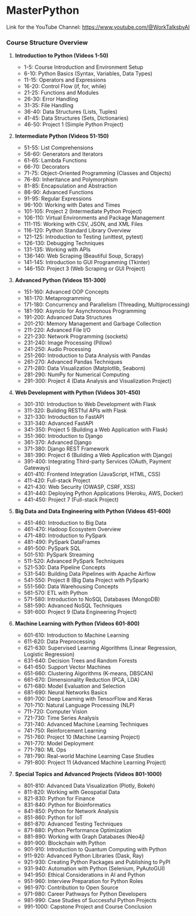 # MasterPython
Link for the YouTube Channel: https://www.youtube.com/@WorkTalksbyAI

### **Course Structure Overview**

1. **Introduction to Python (Videos 1-50)**
   - 1-5: Course Introduction and Environment Setup
   - 6-10: Python Basics (Syntax, Variables, Data Types)
   - 11-15: Operators and Expressions
   - 16-20: Control Flow (if, for, while)
   - 21-25: Functions and Modules
   - 26-30: Error Handling
   - 31-35: File Handling
   - 36-40: Data Structures (Lists, Tuples)
   - 41-45: Data Structures (Sets, Dictionaries)
   - 46-50: Project 1 (Simple Python Project)

2. **Intermediate Python (Videos 51-150)**
   - 51-55: List Comprehensions
   - 56-60: Generators and Iterators
   - 61-65: Lambda Functions
   - 66-70: Decorators
   - 71-75: Object-Oriented Programming (Classes and Objects)
   - 76-80: Inheritance and Polymorphism
   - 81-85: Encapsulation and Abstraction
   - 86-90: Advanced Functions
   - 91-95: Regular Expressions
   - 96-100: Working with Dates and Times
   - 101-105: Project 2 (Intermediate Python Project)
   - 106-110: Virtual Environments and Package Management
   - 111-115: Working with CSV, JSON, and XML Files
   - 116-120: Python Standard Library Overview
   - 121-125: Introduction to Testing (unittest, pytest)
   - 126-130: Debugging Techniques
   - 131-135: Working with APIs
   - 136-140: Web Scraping (Beautiful Soup, Scrapy)
   - 141-145: Introduction to GUI Programming (Tkinter)
   - 146-150: Project 3 (Web Scraping or GUI Project)

3. **Advanced Python (Videos 151-300)**
   - 151-160: Advanced OOP Concepts
   - 161-170: Metaprogramming
   - 171-180: Concurrency and Parallelism (Threading, Multiprocessing)
   - 181-190: Asyncio for Asynchronous Programming
   - 191-200: Advanced Data Structures
   - 201-210: Memory Management and Garbage Collection
   - 211-220: Advanced File I/O
   - 221-230: Network Programming (sockets)
   - 231-240: Image Processing (Pillow)
   - 241-250: Audio Processing
   - 251-260: Introduction to Data Analysis with Pandas
   - 261-270: Advanced Pandas Techniques
   - 271-280: Data Visualization (Matplotlib, Seaborn)
   - 281-290: NumPy for Numerical Computing
   - 291-300: Project 4 (Data Analysis and Visualization Project)

4. **Web Development with Python (Videos 301-450)**
   - 301-310: Introduction to Web Development with Flask
   - 311-320: Building RESTful APIs with Flask
   - 321-330: Introduction to FastAPI
   - 331-340: Advanced FastAPI
   - 341-350: Project 5 (Building a Web Application with Flask)
   - 351-360: Introduction to Django
   - 361-370: Advanced Django
   - 371-380: Django REST Framework
   - 381-390: Project 6 (Building a Web Application with Django)
   - 391-400: Integrating Third-party Services (OAuth, Payment Gateways)
   - 401-410: Frontend Integration (JavaScript, HTML, CSS)
   - 411-420: Full-stack Project
   - 421-430: Web Security (OWASP, CSRF, XSS)
   - 431-440: Deploying Python Applications (Heroku, AWS, Docker)
   - 441-450: Project 7 (Full-stack Project)

5. **Big Data and Data Engineering with Python (Videos 451-600)**
   - 451-460: Introduction to Big Data
   - 461-470: Hadoop Ecosystem Overview
   - 471-480: Introduction to PySpark
   - 481-490: PySpark DataFrames
   - 491-500: PySpark SQL
   - 501-510: PySpark Streaming
   - 511-520: Advanced PySpark Techniques
   - 521-530: Data Pipeline Concepts
   - 531-540: Building Data Pipelines with Apache Airflow
   - 541-550: Project 8 (Big Data Project with PySpark)
   - 551-560: Data Warehousing Concepts
   - 561-570: ETL with Python
   - 571-580: Introduction to NoSQL Databases (MongoDB)
   - 581-590: Advanced NoSQL Techniques
   - 591-600: Project 9 (Data Engineering Project)

6. **Machine Learning with Python (Videos 601-800)**
   - 601-610: Introduction to Machine Learning
   - 611-620: Data Preprocessing
   - 621-630: Supervised Learning Algorithms (Linear Regression, Logistic Regression)
   - 631-640: Decision Trees and Random Forests
   - 641-650: Support Vector Machines
   - 651-660: Clustering Algorithms (K-means, DBSCAN)
   - 661-670: Dimensionality Reduction (PCA, LDA)
   - 671-680: Model Evaluation and Selection
   - 681-690: Neural Networks Basics
   - 691-700: Deep Learning with TensorFlow and Keras
   - 701-710: Natural Language Processing (NLP)
   - 711-720: Computer Vision
   - 721-730: Time Series Analysis
   - 731-740: Advanced Machine Learning Techniques
   - 741-750: Reinforcement Learning
   - 751-760: Project 10 (Machine Learning Project)
   - 761-770: Model Deployment
   - 771-780: ML Ops
   - 781-790: Real-world Machine Learning Case Studies
   - 791-800: Project 11 (Advanced Machine Learning Project)

7. **Special Topics and Advanced Projects (Videos 801-1000)**
   - 801-810: Advanced Data Visualization (Plotly, Bokeh)
   - 811-820: Working with Geospatial Data
   - 821-830: Python for Finance
   - 831-840: Python for Bioinformatics
   - 841-850: Python for Network Analysis
   - 851-860: Python for IoT
   - 861-870: Advanced Testing Techniques
   - 871-880: Python Performance Optimization
   - 881-890: Working with Graph Databases (Neo4j)
   - 891-900: Blockchain with Python
   - 901-910: Introduction to Quantum Computing with Python
   - 911-920: Advanced Python Libraries (Dask, Ray)
   - 921-930: Creating Python Packages and Publishing to PyPI
   - 931-940: Automation with Python (Selenium, PyAutoGUI)
   - 941-950: Ethical Considerations in AI and Python
   - 951-960: Interview Preparation for Python Roles
   - 961-970: Contribution to Open Source
   - 971-980: Career Pathways for Python Developers
   - 981-990: Case Studies of Successful Python Projects
   - 991-1000: Capstone Project and Course Conclusion
